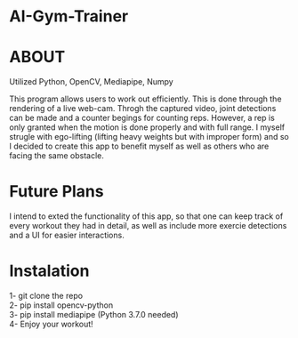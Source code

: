 # AI-Gym-Trainer

# ABOUT

Utilized Python, OpenCV, Mediapipe, Numpy

This program allows users to work out efficiently. This is done through the rendering of a live web-cam. Throgh the captured video, joint detections can be made and a counter begings for counting reps. However, a rep is only granted when the motion is done properly and with full range. I myself strugle with ego-lifting (lifting heavy weights but with improper form) and so I decided to create this app to benefit myself as well as others who are facing the same obstacle.

# Future Plans

I intend to exted the functionality of this app, so that one can keep track of every workout they had in detail, as well as include more exercie detections and a UI for easier interactions.

# Instalation

1- git clone the repo <br>
2- pip install opencv-python <br>
3- pip install mediapipe (Python 3.7.0 needed) <br>
4- Enjoy your workout! <br>


